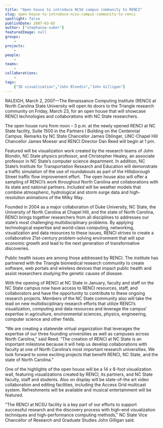```yaml
---
title: "Open house to introduce NCSU campus community to RENCI"
slug: open-house-to-introduce-ncsu-campus-community-to-renci
spotlight: false
publishDate: 2007-03-05
author: ["stephanie-suber"]
featuredImage: null
groups:
    - 
projects:
    - 
people:
    - 
teams: 
    - 
collaborations:
    - 
tags:
    ["3D visualization","John Blondin","John Gilligan"]
---
```

RALEIGH, March 2, 2007—The Renaissance Computing Institute (RENCI) at North Carolina State University will open its doors to the Triangle research community on Friday, March 23, for an open house that will showcase RENCI technologies and collaborations with NC State researchers.

<!--more-->

The open house runs from noon – 3 p.m. at the newly opened RENCI at NC State facility, Suite 1500 in the Partners I Building on the Centennial Campus. Remarks by NC State Chancellor James Oblinger, UNC-Chapel Hill Chancellor James Moeser and RENCI Director Dan Reed will begin at 1 pm.

Featured will be visualization work created by the research teams of John Blondin, NC State physics professor, and Christopher Healey, an associate professor in NC State’s computer science department. In addition, NC State’s Institute for Transportation Research and Education will demonstrate a traffic simulation of the use of roundabouts as part of the Hillsborough Street traffic flow improvement effort.  The open house also will offer a sampling of RENCI’s work throughout North Carolina and collaborations with its state and national partners. Included will be weather models that combine atmospheric, hydrological and storm surge data and high-resolution animations of the Milky Way.

Founded in 2004 as a major collaboration of Duke University, NC State, the University of North Carolina at Chapel Hill, and the state of North Carolina, RENCI brings together researchers from all disciplines to addresses our state’s most challenging multidisciplinary problems. By applying technological expertise and world-class computing, networking, visualization and data resources to these issues, RENCI strives to create a collaborative 21st-century problem-solving environment that will spur economic growth and lead to the next generation of transformative discoveries.

Public health issues are among those addressed by RENCI. The institute has partnered with the Triangle biomedical research community to create software, web portals and wireless devices that impact public health and assist researchers studying the genetic causes of disease.

With the opening of RENCI at NC State in January, faculty and staff on the NC State campus now have access to RENCI resources, staff, and collaborators and have the opportunity to contribute to these ongoing research projects. Members of the NC State community also will take the lead on new multidisciplinary research efforts that utilize RENCI’s visualization, computing and data resources and leverage the campus’ expertise in agriculture, environmental sciences, physics, engineering, computer science and other fields.

“We are creating a statewide virtual organization that leverages the expertise of our three founding universities as well as campuses across North Carolina,” said Reed. “The creation of RENCI at NC State is an important milestone because it will help us develop collaborations with faculty at one of North Carolina’s most important research universities. We look forward to some exciting projects that benefit RENCI, NC State, and the state of North Carolina.”

One of the highlights of the open house will be a 14 x 8-foot visualization wall, featuring visualizations created by RENCI, its partners, and NC State faculty, staff and students. Also on display will be state-of-the art video collaboration and editing facilities, including the Access Grid multicast system. Refreshments will be available and musical entertainment will be featured.

"The RENCI at NCSU facility is a key part of our efforts to support successful research and the discovery process with high-end visualization techniques and high-performance computing methods," NC State Vice Chancellor of Research and Graduate Studies John Gilligan said.
